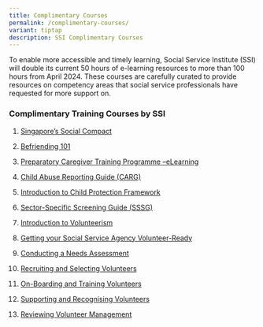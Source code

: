 ```yaml
---
title: Complimentary Courses
permalink: /complimentary-courses/
variant: tiptap
description: SSI Complimentary Courses
---
```

<p>To enable more accessible and timely learning, Social Service Institute
(SSI) will double its current 50 hours of e-learning resources to more
than 100 hours from April 2024. These courses are carefully curated to
provide resources on competency areas that social service professionals
have requested for more support on.</p>
<h3>Complimentary Training Courses by SSI</h3>
<ol data-tight="true" class="tight">
<li>
<p><a href="https://iltms.ssi.gov.sg/registration/schedule?coursecode=SCRS400" rel="noopener noreferrer nofollow" target="_blank">Singapore’s Social Compact</a>
</p>
</li>
<li>
<p><a href="https://iltms.ssi.gov.sg/registration/schedule?coursecode=SSI0035" rel="noopener noreferrer nofollow" target="_blank">Befriending 101</a>
</p>
</li>
<li>
<p><a href="https://iltms.ssi.gov.sg/registration/schedule?coursecode=SSI0002" rel="noopener noreferrer nofollow" target="_blank">Preparatory Caregiver Training Programme –eLearning</a>
</p>
</li>
<li>
<p><a href="https://iltms.ssi.gov.sg/registration/schedule?coursecode=SCYF434" rel="noopener noreferrer nofollow" target="_blank">Child Abuse Reporting Guide (CARG)</a>
</p>
</li>
<li>
<p><a href="https://iltms.ssi.gov.sg/registration/schedule?coursecode=SCYF435" rel="noopener noreferrer nofollow" target="_blank">Introduction to Child Protection Framework</a>
</p>
</li>
<li>
<p><a href="https://iltms.ssi.gov.sg/registration/schedule?coursecode=SCYF436" rel="noopener noreferrer nofollow" target="_blank">Sector-Specific Screening Guide (SSSG)</a>
</p>
</li>
<li>
<p><a href="https://iltms.ssi.gov.sg/registration/schedule?coursecode=SVLD422" rel="noopener noreferrer nofollow" target="_blank">Introduction to Volunteerism</a>
</p>
</li>
<li>
<p><a href="https://iltms.ssi.gov.sg/registration/schedule?coursecode=SVLD423" rel="noopener noreferrer nofollow" target="_blank">Getting your Social Service Agency Volunteer-Ready</a>
</p>
</li>
<li>
<p><a href="https://iltms.ssi.gov.sg/registration/schedule?coursecode=SVLD424" rel="noopener noreferrer nofollow" target="_blank">Conducting a Needs Assessment</a>
</p>
</li>
<li>
<p><a href="https://iltms.ssi.gov.sg/registration/schedule?coursecode=SVLD425" rel="noopener noreferrer nofollow" target="_blank">Recruiting and Selecting Volunteers</a>
</p>
</li>
<li>
<p><a href="https://iltms.ssi.gov.sg/registration/schedule?coursecode=SVLD426" rel="noopener noreferrer nofollow" target="_blank">On-Boarding and Training Volunteers</a>
</p>
</li>
<li>
<p><a href="https://iltms.ssi.gov.sg/registration/schedule?coursecode=SVLD427" rel="noopener noreferrer nofollow" target="_blank">Supporting and Recognising Volunteers</a>
</p>
</li>
<li>
<p><a href="https://iltms.ssi.gov.sg/registration/schedule?coursecode=SVLD428" rel="noopener noreferrer nofollow" target="_blank">Reviewing Volunteer Management</a>
</p>
</li>
</ol>
<p></p>